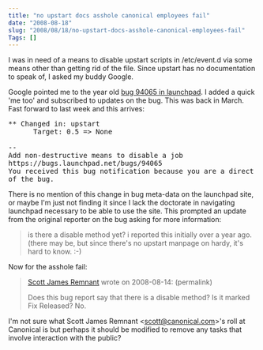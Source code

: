 ```yaml
--- 
title: "no upstart docs asshole canonical employees fail"
date: "2008-08-18"
slug: "2008/08/18/no-upstart-docs-asshole-canonical-employees-fail"
Tags: []
---
```

I was in need of a means to disable upstart scripts in /etc/event.d via some means other than getting rid of the file.  Since upstart has no documentation to speak of, I asked my buddy Google.

Google pointed me to the year old <a href="https://bugs.launchpad.net/upstart/+bug/94065">bug 94065 in launchpad</a>.  I added a quick 'me too' and subscribed to updates on the bug.  This was back in March.  Fast forward to last week and this arrives:
<pre>
** Changed in: upstart
      Target: 0.5 => None

-- 
Add non-destructive means to disable a job
https://bugs.launchpad.net/bugs/94065
You received this bug notification because you are a direct subscriber
of the bug.
</pre>

There is no mention of this change in bug meta-data on the launchpad site, or maybe I'm just not finding it since I lack the doctorate in navigating launchpad necessary to be able to use the site.  This prompted an update from the original reporter on the bug asking for more information:

<blockquote>
is there a disable method yet? i reported this initially over a year ago. (there may be, but since there's no upstart manpage on hardy, it's hard to know. :-)
</blockquote>

Now for the asshole fail:

<blockquote><a href="https://bugs.launchpad.net/~scott">Scott James Remnant</a> wrote on 2008-08-14: (permalink)

Does this bug report say that there is a disable method? Is it marked Fix Released?
No.</blockquote>

I'm not sure what Scott James Remnant &lt;scott@canonical.com&gt;'s roll at Canonical is but perhaps it should be modified to remove any tasks that involve interaction with the public?
